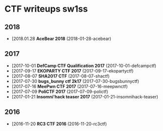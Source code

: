 # CTF writeups sw1ss

## 2018

* [2018.01.28 **AceBear 2018** (2018-01-28-acebear)

## 2017
* [2017-10-01 **DefCamp CTF Qualification 2017** (2017-10-01-defcampctf)
* [2017-09-17 **EKOPARTY CTF 2017** (2017-09-17-ekopartyctf)
* [2017-08-07 **SHA2017 CTF** (2017-08-07-shactf)
* [2017-07-30 **bugs_bunny ctf 2k17** (2017-07-30-bugsbunnyctf)
* [2017-07-16 **MeePwn CTF 2017** (2017-07-16-meepwnctf)
* [2017-07-09 **PoliCTF 2017** (2017-07-09-polictf)
* [2017-01-21 **Insomni'hack teaser 2017** (2017-01-21-insomnihack-teaser)


## 2016
* [2016-11-20 **RC3 CTF 2016** (2016-11-20-rc3ctf)

